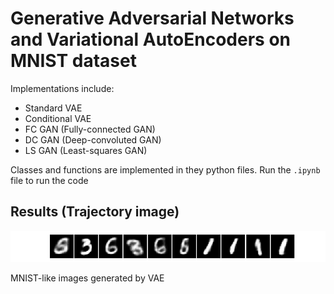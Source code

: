 # Generative Adversarial Networks and Variational AutoEncoders on MNIST dataset

Implementations include:
- Standard VAE
- Conditional VAE
- FC GAN (Fully-connected GAN)
- DC GAN (Deep-convoluted GAN)
- LS GAN (Least-squares GAN)

Classes and functions are implemented in they python files. Run the `.ipynb` file to run the code

## Results (Trajectory image)

<p align="center">
  
  ![](https://github.com/nalinbendapudi/GAN-and-VAE-Implementation-on-MNIST/blob/master/vae_generation.jpg)
  
</p>
<p>
  MNIST-like images generated by VAE
  
</p>

